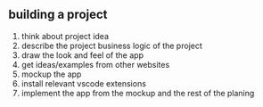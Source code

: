 ## building a project
1. think about project idea
2. describe the project business logic of the project
3. draw the look and feel of the app
4. get ideas/examples from other websites
5. mockup the app
6. install relevant vscode extensions
7. implement the app from the mockup and the rest of the planing
